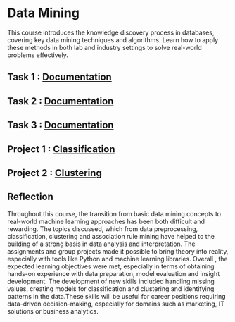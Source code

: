 # Data Mining
This course introduces the knowledge discovery process in databases, covering key data mining techniques and algorithms. Learn how to apply these methods in both lab and industry settings to solve real-world problems effectively.

## Task 1 : [Documentation](https://github.com/TehRuQian/SECPH-Data-Engineering-UTM/blob/main/SECPH-Year2-Sem2/Data%20Mining/Data%20Mining%20Task%201%20-%20G9.pdf)
## Task 2 : [Documentation](https://github.com/TehRuQian/SECPH-Data-Engineering-UTM/blob/main/SECPH-Year2-Sem2/Data%20Mining/Data%20Mining%20Task%202%20-%20G9.pdf)
## Task 3 : [Documentation](https://github.com/TehRuQian/SECPH-Data-Engineering-UTM/blob/main/SECPH-Year2-Sem2/Data%20Mining/Data%20Mining%20Task%203%20-%20G9.pdf)

## Project 1 : [Classification](https://github.com/TehRuQian/SECPH-Data-Engineering-UTM/blob/main/SECPH-Year2-Sem2/Data%20Mining/Data%20Mining%20Project%201.pdf)
## Project 2 : [Clustering](https://github.com/TehRuQian/SECPH-Data-Engineering-UTM/blob/main/SECPH-Year2-Sem2/Data%20Mining/Data%20Mining%20Project%202.pdf)

## Reflection
Throughout this course, the transition from basic data mining concepts to real-world machine learning approaches has been both difficult and rewarding. The topics discussed, which from data preprocessing, classification, clustering and association rule mining have helped to the building of a strong basis in data analysis and interpretation. The assignments and group projects made it possible to bring theory into reality, especially with tools like Python and machine learning libraries. Overall , the expected learning objectives were met, especially in terms of obtaining hands-on experience with data preparation, model evaluation and insight development. The development of new skills included handling missing values, creating models for classification and clustering and identifying patterns in the data.These skills will be useful for career positions requiring data-driven decision-making, especially for domains such as marketing, IT solutions or business analytics.
